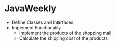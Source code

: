 # JavaWeekly

- Define Classes and Interfaces
- Implement Functionality
  - Implement the products of the shopping mall
  - Calculate the shipping cost of the products